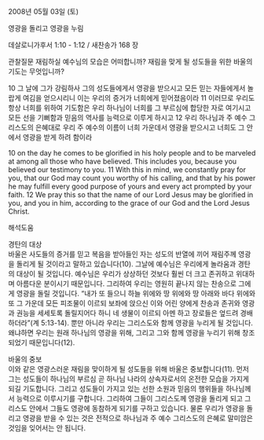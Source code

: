 2008년 05월 03일 (토)

영광을 돌리고 영광을 누림



데살로니가후서 1:10 - 1:12 / 새찬송가 168 장


관찰질문
재림하실 예수님의 모습은 어떠합니까? 
재림을 맞게 될 성도들을 위한 바울의 기도는 무엇입니까? 

10 그 날에 그가 강림하사 그의 성도들에게서 영광을 받으시고 모든 믿는 자들에게서 놀랍게 여김을 얻으시리니 이는 우리의 증거가 너희에게 믿어졌음이라 11 이러므로 우리도 항상 너희를 위하여 기도함은 우리 하나님이 너희를 그 부르심에 합당한 자로 여기시고 모든 선을 기뻐함과 믿음의 역사를 능력으로 이루게 하시고 12 우리 하나님과 주 예수 그리스도의 은혜대로 우리 주 예수의 이름이 너희 가운데서 영광을 받으시고 너희도 그 안에서 영광을 받게 하려 함이라 

10 on the day he comes to be glorified in his holy people and to be marveled at among all those who have believed. This includes you, because you believed our testimony to you. 11 With this in mind, we constantly pray for you, that our God may count you worthy of his calling, and that by his power he may fulfill every good purpose of yours and every act prompted by your faith. 12 We pray this so that the name of our Lord Jesus may be glorified in you, and you in him, according to the grace of our God and the Lord Jesus Christ.

해석도움





경탄의 대상  
바울은 사도들의 증거를 믿고 복음을 받아들인 자는 성도의 반열에 끼어 재림주께 영광을 돌리게 될 것이라고 말하고 있습니다(10). 그날에 예수님은 우리에게 놀라움과 경탄의 대상이 될 것입니다. 예수님은 우리가 상상하던 것보다 훨씬 더 크고 존귀하고 위대하며 아름다운 분이시기 때문입니다. 그리하여 우리는 영원히 끝나지 않는 찬송으로 그에게 영광을 돌릴 것입니다. “내가 또 들으니 하늘 위에와 땅 위에와 땅 아래와 바다 위에와 또 그 가운데 모든 피조물이 이르되 보좌에 앉으신 이와 어린 양에게 찬송과 존귀와 영광과 권능을 세세토록 돌릴지어다 하니 네 생물이 이르되 아멘 하고 장로들은 엎드려 경배하더라”(계 5:13-14). 뿐만 아니라 우리는 그리스도와 함께 영광을 누리게 될 것입니다. 왜냐하면 우리는 원래 하나님의 영광을 위해, 그리고 그와 함께 영광을 누리기 위해 창조되었기 때문입니다(12).  

바울의 중보  
이와 같은 영광스러운 재림을 맞이하게 될 성도들을 위해 바울은 중보합니다(11). 먼저 그는 성도들이 하나님의 부르심 곧 하나님 나라의 상속자로서의 온전한 모습을 가지게 되길 기도합니다. 그리고 성도들이 가지고 있는 선한 소원과 믿음의 행위들을 하나님께서 능력으로 이루시기를 구합니다. 그리하여 그들이 그리스도께 영광을 돌리게 되고 그리스도 안에서 그들도 영광에 동참하게 되기를 구하고 있습니다. 물론 우리가 영광을 돌리고 영광을 받을 수 있는 것은 전적으로 하나님과 주 예수 그리스도의 은혜로 말미암은 것임을 잊어서는 안 됩니다.